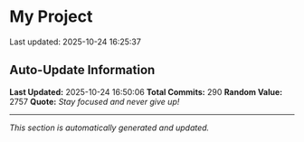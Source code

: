 # My Project


Last updated: 2025-10-24 16:25:37


































































































































































































































































































## Auto-Update Information

**Last Updated:** 2025-10-24 16:50:06
**Total Commits:** 290
**Random Value:** 2757
**Quote:** _Stay focused and never give up!_

---
_This section is automatically generated and updated._